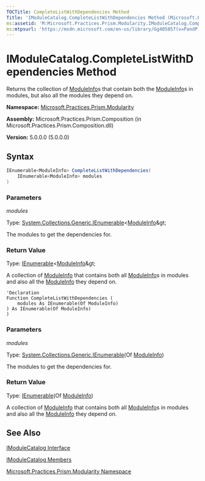 ```yaml
---
TOCTitle: CompleteListWithDependencies Method
Title: 'IModuleCatalog.CompleteListWithDependencies Method (Microsoft.Practices.Prism.Modularity)'
ms:assetid: 'M:Microsoft.Practices.Prism.Modularity.IModuleCatalog.CompleteListWithDependencies(System.Collections.Generic.IEnumerable{Microsoft.Practices.Prism.Modularity.ModuleInfo})'
ms:mtpsurl: 'https://msdn.microsoft.com/en-us/library/Gg405857(v=PandP.50)'
---
```


# IModuleCatalog.CompleteListWithDependencies Method

Returns the collection of [ModuleInfo](https://msdn.microsoft.com/en-us/library/microsoft.practices.prism.modularity.moduleinfo(v=pandp.50))s that contain both the [ModuleInfo](https://msdn.microsoft.com/en-us/library/microsoft.practices.prism.modularity.moduleinfo(v=pandp.50))s in modules, but also all the modules they depend on.

**Namespace:** [Microsoft.Practices.Prism.Modularity](https://msdn.microsoft.com/en-us/library/microsoft.practices.prism.modularity(v=pandp.50))

**Assembly:** Microsoft.Practices.Prism.Composition (in Microsoft.Practices.Prism.Composition.dll)

**Version:** 5.0.0.0 (5.0.0.0)

## Syntax

```C#
IEnumerable<ModuleInfo> CompleteListWithDependencies(
	IEnumerable<ModuleInfo> modules
)
```

### Parameters

*modules* 

Type: [System.Collections.Generic.IEnumerable](http://msdn.microsoft.com/en-us/library/9eekhta0)&lt;[ModuleInfo](https://msdn.microsoft.com/en-us/library/microsoft.practices.prism.modularity.moduleinfo(v=pandp.50))&gt;

The modules to get the dependencies for.

### Return Value

Type: [IEnumerable](http://msdn.microsoft.com/en-us/library/9eekhta0)&lt;[ModuleInfo](https://msdn.microsoft.com/en-us/library/microsoft.practices.prism.modularity.moduleinfo(v=pandp.50))&gt;

A collection of [ModuleInfo](https://msdn.microsoft.com/en-us/library/microsoft.practices.prism.modularity.moduleinfo(v=pandp.50)) that contains both all [ModuleInfo](https://msdn.microsoft.com/en-us/library/microsoft.practices.prism.modularity.moduleinfo(v=pandp.50))s in modules and also all the [ModuleInfo](https://msdn.microsoft.com/en-us/library/microsoft.practices.prism.modularity.moduleinfo(v=pandp.50)) they depend on.

```VB
'Declaration
Function CompleteListWithDependencies ( 
	modules As IEnumerable(Of ModuleInfo)
) As IEnumerable(Of ModuleInfo)
)
```

### Parameters

*modules* 

Type: [System.Collections.Generic.IEnumerable](http://msdn.microsoft.com/en-us/library/9eekhta0)(Of [ModuleInfo](https://msdn.microsoft.com/en-us/library/microsoft.practices.prism.modularity.moduleinfo(v=pandp.50)))

The modules to get the dependencies for.

### Return Value

Type: [IEnumerable](http://msdn.microsoft.com/en-us/library/9eekhta0)(Of [ModuleInfo](https://msdn.microsoft.com/en-us/library/microsoft.practices.prism.modularity.moduleinfo(v=pandp.50)))

A collection of [ModuleInfo](https://msdn.microsoft.com/en-us/library/microsoft.practices.prism.modularity.moduleinfo(v=pandp.50)) that contains both all [ModuleInfo](https://msdn.microsoft.com/en-us/library/microsoft.practices.prism.modularity.moduleinfo(v=pandp.50))s in modules and also all the [ModuleInfo](https://msdn.microsoft.com/en-us/library/microsoft.practices.prism.modularity.moduleinfo(v=pandp.50)) they depend on.

## See Also

[IModuleCatalog Interface](https://msdn.microsoft.com/en-us/library/microsoft.practices.prism.modularity.imodulecatalog(v=pandp.50))

[IModuleCatalog Members](https://msdn.microsoft.com/en-us/library/microsoft.practices.prism.modularity.imodulecatalog_members(v=pandp.50))

[Microsoft.Practices.Prism.Modularity Namespace](https://msdn.microsoft.com/en-us/library/microsoft.practices.prism.modularity(v=pandp.50))
